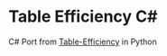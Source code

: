 # Table Efficiency C#
C# Port from [Table-Efficiency](https://github.com/Pomidorka1234/Table-Efficiency) in Python
